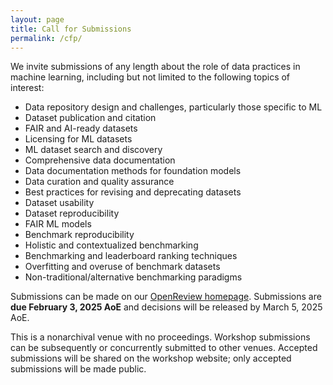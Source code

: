 ```yaml
---
layout: page
title: Call for Submissions
permalink: /cfp/
---
```

We invite submissions of any length about the role of data practices in machine learning, including but not limited to the following topics of interest:
<ul>
<li> Data repository design and challenges, particularly those specific to ML </li>
<li> Dataset publication and citation</li>
<li> FAIR and AI-ready datasets</li>
<li> Licensing for ML datasets</li>
<li> ML dataset search and discovery</li>
<li> Comprehensive data documentation</li>
<li> Data documentation methods for foundation models</li>
<li> Data curation and quality assurance</li>
<li> Best practices for revising and deprecating datasets</li>
<li> Dataset usability</li>
<li> Dataset reproducibility</li>
<li> FAIR ML models</li>
<li> Benchmark reproducibility</li>
<li> Holistic and contextualized benchmarking</li>
<li> Benchmarking and leaderboard ranking techniques</li>
<li> Overfitting and overuse of benchmark datasets</li>
<li> Non-traditional/alternative benchmarking paradigms</li>
</ul>

Submissions can be made on our <a href="https://openreview.net/group?id=ICLR.cc/2025/Workshop/MLDPR">OpenReview homepage</a>. Submissions are <b>due February 3, 2025 AoE</b> and decisions will be released by March 5, 2025 AoE.

This is a nonarchival venue with no proceedings. Workshop submissions can be subsequently or concurrently submitted to other venues. Accepted submissions will be shared on the workshop website; only accepted submissions will be made public. 